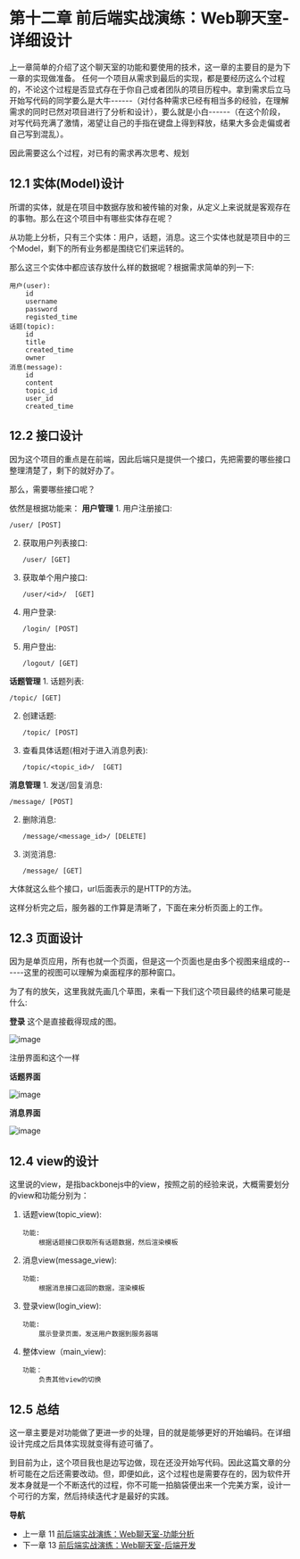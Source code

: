 第十二章 前后端实战演练：Web聊天室-详细设计
===========================================

上一章简单的介绍了这个聊天室的功能和要使用的技术，这一章的主要目的是为下一章的实现做准备。
任何一个项目从需求到最后的实现，都是要经历这么个过程的，不论这个过程是否显式存在于你自己或者团队的项目历程中。拿到需求后立马开始写代码的同学要么是大牛------（对付各种需求已经有相当多的经验，在理解需求的同时已然对项目进行了分析和设计），要么就是小白------（在这个阶段，对写代码充满了激情，渴望让自己的手指在键盘上得到释放，结果大多会走偏或者自己写到混乱）。

因此需要这么个过程，对已有的需求再次思考、规划

12.1 实体(Model)设计
--------------------

所谓的实体，就是在项目中数据存放和被传输的对象，从定义上来说就是客观存在的事物。那么在这个项目中有哪些实体存在呢？

从功能上分析，只有三个实体：用户，话题，消息。这三个实体也就是项目中的三个Model，剩下的所有业务都是围绕它们来运转的。

那么这三个实体中都应该存放什么样的数据呢？根据需求简单的列一下:

    用户(user):
        id
        username
        password
        registed_time
    话题(topic):
        id
        title
        created_time
        owner
    消息(message):
        id
        content
        topic_id
        user_id
        created_time

12.2 接口设计
-------------

因为这个项目的重点是在前端，因此后端只是提供一个接口，先把需要的哪些接口整理清楚了，剩下的就好办了。

那么，需要哪些接口呢？

依然是根据功能来： **用户管理** 1. 用户注册接口:

    /user/ [POST]

2.  获取用户列表接口:

        /user/ [GET]

3.  获取单个用户接口:

        /user/<id>/  [GET]

4.  用户登录:

        /login/ [POST]

5.  用户登出:

        /logout/ [GET]

**话题管理** 1. 话题列表:

    /topic/ [GET]

2.  创建话题:

        /topic/ [POST]

3.  查看具体话题(相对于进入消息列表):

        /topic/<topic_id>/  [GET]

**消息管理** 1. 发送/回复消息:

    /message/ [POST]

2.  删除消息:

        /message/<message_id>/ [DELETE]

3.  浏览消息:

        /message/ [GET]

大体就这么些个接口，url后面表示的是HTTP的方法。

这样分析完之后，服务器的工作算是清晰了，下面在来分析页面上的工作。

12.3 页面设计
-------------

因为是单页应用，所有也就一个页面，但是这一个页面也是由多个视图来组成的------这里的视图可以理解为桌面程序的那种窗口。

为了有的放矢，这里我就先画几个草图，来看一下我们这个项目最终的结果可能是什么:

**登录** 这个是直接截得现成的图。

![image](../images/login.png)

注册界面和这个一样

**话题界面**

![image](../images/topics.png)

**消息界面**

![image](../images/message.png)

12.4 view的设计
---------------

这里说的view，是指backbonejs中的view，按照之前的经验来说，大概需要划分的view和功能分别为：

1.  话题view(topic\_view):

        功能:
            根据话题接口获取所有话题数据，然后渲染模板

2.  消息view(message\_view):

        功能:
            根据消息接口返回的数据，渲染模板

3.  登录view(login\_view):

        功能:
            展示登录页面，发送用户数据到服务器端

4.  整体view（main\_view):

        功能：
            负责其他view的切换

12.5 总结
---------

这一章主要是对功能做了更进一步的处理，目的就是能够更好的开始编码。在详细设计完成之后具体实现就变得有迹可循了。

到目前为止，这个项目我也是边写边做，现在还没开始写代码。因此这篇文章的分析可能在之后还需要改动。但，即便如此，这个过程也是需要存在的，因为软件开发本身就是一个不断迭代的过程，你不可能一拍脑袋便出来一个完美方案，设计一个可行的方案，然后持续迭代才是最好的实践。

**导航**

-   上一章 11 [前后端实战演练：Web聊天室-功能分析](11-web-chatroom-base-on-backbonejs-1.md)
-   下一章 13 [前后端实战演练：Web聊天室-后端开发](13-web-chatroom-base-on-backbonejs-3.md)
